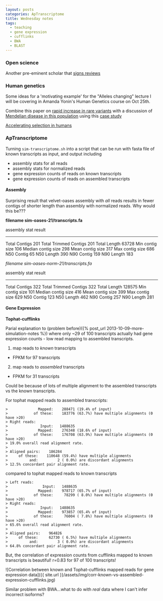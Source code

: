 ```yaml
---
layout: posts
categories: ApTranscriptome
title: Wednesday notes
tags:
  - teaching
  - gene expression
  - cufflinks
  - BWA
  - BLAST
---
```


### Open science

Another pre-eminent scholar that [signs reviews](http://johnhawks.net/weblog/topics/metascience/journals/tracz-interview-f100research-2013.html)

### Human genetics

Some ideas for a 'motivating example' for the "Alleles changing" lecture I will be covering in Amanda Yonin's Human Genetics course on Oct 25th.

Combine this paper on [rapid increase in rare variants](http://www.plosgenetics.org/article/info%3Adoi%2F10.1371%2Fjournal.pgen.1003815) with a discussion of [Mendelian disease in this population](http://www.annualreviews.org/doi/full/10.1146/annurev.genom.2.1.69?url_ver=Z39.88-2003&rfr_id=ori:rid:crossref.org&rfr_dat=cr_pub%3dpubmed) using this [case study](http://sciencecases.lib.buffalo.edu/cs/collection/detail.asp?case_id=417&id=417)

[Accelerating selection in humans](http://johnhawks.net/weblog/topics/evolution/selection/acceleration/accel_story_2007.html)

### ApTranscriptome

Turning `sim-transcriptome.sh` into a script that can be run with fasta file of known transcripts as input, and output including

- assembly stats for all reads
- assembly stats for normalized reads
- gene expression counts of reads on known transcripts
- gene expression counts of reads on assembled transcripts

#### Assembly ####

Surprising result that velvet-oases assembly with *all* reads results in fewer contigs of shorter length than assembly with normalized reads. Why would this be???

**filename sim-oases-21/transcripts.fa**

assembly stat            result
---------------------  ------------
Total Contigs             201
Total Trimmed Contigs     201
Total Length              63728
Min contig size           106
Median contig size        298
Mean contig size          317
Max contig size           686
N50 Contig                65
N50 Length                390
N90 Contig                159
N90 Length                183


*filename sim-oases-norm-21/transcripts.fa*

assembly stat            result
---------------------  ------------
Total Contigs             322
Total Trimmed Contigs     322
Total Length              128575
Min contig size           101
Median contig size        416
Mean contig size          399
Max contig size           629
N50 Contig                123
N50 Length                462
N90 Contig                257
N90 Length                281

#### Gene Expression ####

**Tophat-cufflinks**

Parial explanation to (problem before)({% post_url 2013-10-09-more-simulation-notes %}) where only ~29 of 100 transcripts actually had gene expression counts - low read mapping to assembled transcripts.

1) map reads to *known* transcripts
  - FPKM for 97 transcripts

2) map reads to *assembled* transcripts
  - FPKM for 31 transcripts

Could be because of lots of multiple alignment to the assembled transcripts vs the known transcripts.

For tophat mapped reads to assembled transcripts:

~~~
>              Mapped:    288471 (19.4% of input)
>            of these:    183776 (63.7%) have multiple alignments (0 have >20)
> Right reads:
>               Input:   1488635
>              Mapped:    276348 (18.6% of input)
>            of these:    176708 (63.9%) have multiple alignments (0 have >20)
> 19.0% overall read alignment rate.
> 
> Aligned pairs:    186284
>     of these:    110648 (59.4%) have multiple alignments
>          and:         2 ( 0.0%) are discordant alignments
> 12.5% concordant pair alignment rate.
~~~

compared to tophat mapped reads to known transcripts

~~~
> Left reads:
>                Input:   1488635
>              Mapped:    978717 (65.7% of input)
>            of these:     78299 ( 8.0%) have multiple alignments (0 have >20)
> Right reads:
>               Input:   1488635
>              Mapped:    973857 (65.4% of input)
>            of these:     76004 ( 7.8%) have multiple alignments (0 have >20)
> 65.6% overall read alignment rate.
> 
> Aligned pairs:    964826
>     of these:     62730 ( 6.5%) have multiple alignments
>          and:         3 ( 0.0%) are discordant alignments
> 64.8% concordant pair alignment rate.
~~~

But, the correlation of expression counts from cufflinks mapped to known transcripts is beautiful! r=0.83 for 97 of 100 transcripts!

![Correlation between known and Tophat-cufflinks mapped reads for gene expression data]({{ site.url }}/assets/img/corr-known-vs-assembled-expression-cufflinks.jpg)

Similar problem with BWA...what to do with *real* data where I can't infer incorrect isoforms?

